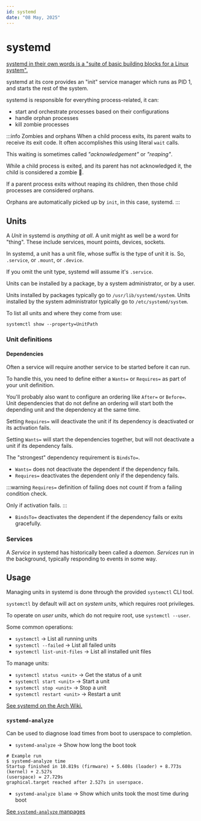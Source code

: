 ```yaml
---
id: systemd
date: "08 May, 2025"
---
```


# systemd

[systemd in their own words is a "suite of basic building blocks for a Linux
system".](https://systemd.io/)

systemd at its core provides an "init" service manager which runs as PID 1, and
starts the rest of the system.

systemd is responsible for everything process-related, it can:
- start and orchestrate processes based on their configurations
- handle orphan processes
- kill zombie processes

:::info Zombies and orphans
When a child process exits, its parent waits to receive its exit code.
It often accomplishes this using literal `wait` calls.

This waiting is sometimes called *"acknowledgement"* or *"reaping"*.

While a child process is exited, and its parent has not acknowledged it, the
child is considered a zombie 🧟.

If a parent process exits without reaping its children, then those child
processes are considered orphans.

Orphans are automatically picked up by `init`, in this case, systemd.
:::

## Units

A _Unit_ in systemd is _anything at all_.
A unit might as well be a word for "thing". These include services, mount
points, devices, sockets.

In systemd, a unit has a unit file, whose suffix is the type of unit it is.
So, `.service`, or `.mount`, or `.device`.

If you omit the unit type, systemd will assume it's `.service`.

Units can be installed by a package, by a system administrator, or by a user.

Units installed by packages typically go to `/usr/lib/systemd/system`.
Units installed by the system administrator typically go to `/etc/systemd/system`.

To list all units and where they come from use:
```shell
systemctl show --property=UnitPath
```

### Unit definitions

#### Dependencies

Often a service will require another service to be started before it can run.

To handle this, you need to define either a `Wants=` or `Requires=` as part of
your unit definition.

You'll probably also want to configure an ordering like `After=` or `Before=`.
Unit dependencies that do not define an ordering will start both the depending
unit and the dependency at the same time.

Setting `Requires=` will deactivate the unit if its dependency is deactivated
or its activation fails.

Setting `Wants=` will start the dependencies together, but will not deactivate
a unit if its dependency fails.

The "strongest" dependency requirement is `BindsTo=`. 

- `Wants=` does not deactivate the dependent if the dependency fails.
- `Requires=` deactivates the dependent only if the dependency fails.

:::warning
`Requires=` definition of failing does not count if from a failing condition
check.

Only if activation fails.
:::

- `BindsTo=` deactivates the dependent if the dependency fails or exits gracefully.

### Services

A _Service_ in systemd has historically been called a _daemon_.
_Services_ run in the background, typically responding to events in some way.

## Usage

Managing units in systemd is done through the provided `systemctl` CLI tool.

`systemctl` by default will act on _system units_, which requires root
privileges.

To operate on _user units_, which do not require root, use `systemctl --user`.

Some common operations:
- `systemctl` -> List all running units
- `systemctl --failed` -> List all failed units
- `systemctl list-unit-files` -> List all installed unit files

To manage units:
- `systemctl status <unit>` -> Get the status of a unit
- `systemctl start <unit>` -> Start a unit
- `systemctl stop <unit>` -> Stop a unit
- `systemctl restart <unit>` -> Restart a unit

[See systemd on the Arch Wiki.](https://wiki.archlinux.org/title/Systemd#Basic_systemctl_usage)

### `systemd-analyze`

Can be used to diagnose load times from boot to userspace to completion.

- `systemd-analyze` -> Show how long the boot took
```shell
# Example run
$ systemd-analyze time                                  
Startup finished in 10.819s (firmware) + 5.608s (loader) + 8.773s (kernel) + 2.527s 
(userspace) = 27.729s 
graphical.target reached after 2.527s in userspace.
```

- `systemd-analyze blame` -> Show which units took the most time during boot

[See `systemd-analyze` manpages](https://man.archlinux.org/man/systemd-analyze.1)

